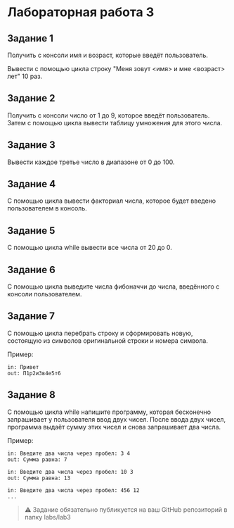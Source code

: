 ﻿# Лабораторная работа 3

## Задание 1

Получить с консоли имя и возраст, которые введёт пользователь.

Вывести с помощью цикла строку "Меня зовут <имя> и мне <возраст> лет" 10 раз.

## Задание 2

Получить с консоли число от 1 до 9, которое введёт пользователь. Затем с помощью цикла вывести таблицу умножения для этого числа.

## Задание 3

Вывести каждое третье число в диапазоне от 0 до 100.

## Задание 4

С помощью цикла вывести факториал числа, которое будет введено пользователем в консоль.

## Задание 5

С помощью цикла while вывести все числа от 20 до 0.

## Задание 6

С помощью цикла выведите числа фибоначчи до числа, введённого с консоли пользователем.

## Задание 7

С помощью цикла перебрать строку и сформировать новую, состоящую из символов оригинальной строки и номера символа.

Пример:

```
in: Привет
out: П1р2и3в4е5т6
```

## Задание 8

С помощью цикла while напишите программу, которая бесконечно запрашивает у пользователя ввод двух чисел. После ввода двух чисел, программа выдаёт сумму этих чисел и снова запрашивает два числа.

Пример:

```
in: Введите два числа через пробел: 3 4 
out: Сумма равна: 7

in: Введите два числа через пробел: 10 3
out: Сумма равна: 13

in: Введите два числа через пробел: 456 12
...
```

> ⚠️ Задание обязательно публикуется на ваш GitHub репозиторий в папку labs/lab3
